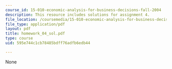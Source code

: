 ```yaml
---
course_id: 15-010-economic-analysis-for-business-decisions-fall-2004
description: This resource includes solutions for assignment 4.
file_location: /coursemedia/15-010-economic-analysis-for-business-decisions-fall-2004/595e744c1cb78485bdff76adfb6edb44_homework_04_sol.pdf
file_type: application/pdf
layout: pdf
title: homework_04_sol.pdf
type: course
uid: 595e744c1cb78485bdff76adfb6edb44

---
```

None